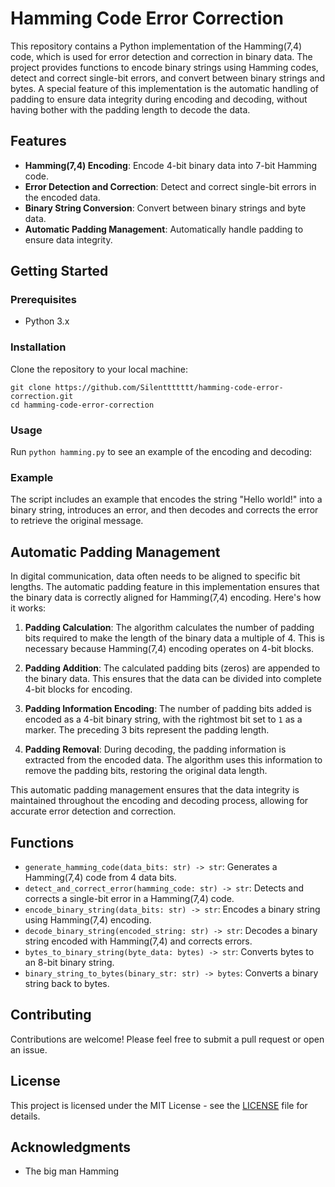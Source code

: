 # Hamming Code Error Correction

This repository contains a Python implementation of the Hamming(7,4) code, which is used for error detection and correction in binary data. The project provides functions to encode binary strings using Hamming codes, detect and correct single-bit errors, and convert between binary strings and bytes. A special feature of this implementation is the automatic handling of padding to ensure data integrity during encoding and decoding, without having bother with the padding length to decode the data.

## Features

- **Hamming(7,4) Encoding**: Encode 4-bit binary data into 7-bit Hamming code.
- **Error Detection and Correction**: Detect and correct single-bit errors in the encoded data.
- **Binary String Conversion**: Convert between binary strings and byte data.
- **Automatic Padding Management**: Automatically handle padding to ensure data integrity.

## Getting Started

### Prerequisites

- Python 3.x

### Installation

Clone the repository to your local machine:
```
git clone https://github.com/Silenttttttt/hamming-code-error-correction.git
cd hamming-code-error-correction
```
### Usage

Run `python hamming.py` to see an example of the encoding and decoding:

### Example

The script includes an example that encodes the string "Hello world!" into a binary string, introduces an error, and then decodes and corrects the error to retrieve the original message.


## Automatic Padding Management

In digital communication, data often needs to be aligned to specific bit lengths. The automatic padding feature in this implementation ensures that the binary data is correctly aligned for Hamming(7,4) encoding. Here's how it works:

1. **Padding Calculation**: The algorithm calculates the number of padding bits required to make the length of the binary data a multiple of 4. This is necessary because Hamming(7,4) encoding operates on 4-bit blocks.

2. **Padding Addition**: The calculated padding bits (zeros) are appended to the binary data. This ensures that the data can be divided into complete 4-bit blocks for encoding.

3. **Padding Information Encoding**: The number of padding bits added is encoded as a 4-bit binary string, with the rightmost bit set to `1` as a marker. The preceding 3 bits represent the padding length.

4. **Padding Removal**: During decoding, the padding information is extracted from the encoded data. The algorithm uses this information to remove the padding bits, restoring the original data length.

This automatic padding management ensures that the data integrity is maintained throughout the encoding and decoding process, allowing for accurate error detection and correction.

## Functions

- `generate_hamming_code(data_bits: str) -> str`: Generates a Hamming(7,4) code from 4 data bits.
- `detect_and_correct_error(hamming_code: str) -> str`: Detects and corrects a single-bit error in a Hamming(7,4) code.
- `encode_binary_string(data_bits: str) -> str`: Encodes a binary string using Hamming(7,4) encoding.
- `decode_binary_string(encoded_string: str) -> str`: Decodes a binary string encoded with Hamming(7,4) and corrects errors.
- `bytes_to_binary_string(byte_data: bytes) -> str`: Converts bytes to an 8-bit binary string.
- `binary_string_to_bytes(binary_str: str) -> bytes`: Converts a binary string back to bytes.

## Contributing

Contributions are welcome! Please feel free to submit a pull request or open an issue.

## License

This project is licensed under the MIT License - see the [LICENSE](LICENSE) file for details.

## Acknowledgments

- The big man Hamming
